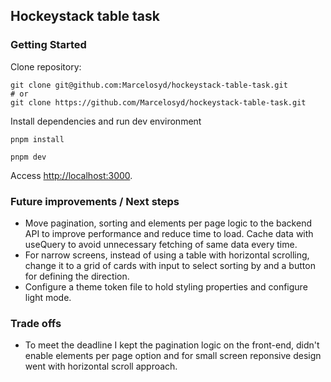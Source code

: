 ## Hockeystack table task

### Getting Started

Clone repository:

```
git clone git@github.com:Marcelosyd/hockeystack-table-task.git
# or
git clone https://github.com/Marcelosyd/hockeystack-table-task.git
```

Install dependencies and run dev environment

```
pnpm install

pnpm dev
```

Access [http://localhost:3000](http://localhost:3000).

### Future improvements / Next steps

- Move pagination, sorting and elements per page logic to the backend API to improve performance and reduce time to load. Cache data with useQuery to avoid unnecessary fetching of same data every time.
- For narrow screens, instead of using a table with horizontal scrolling, change it to a grid of cards with input to select sorting by and a button for defining the direction.
- Configure a theme token file to hold styling properties and configure light mode.

### Trade offs

- To meet the deadline I kept the pagination logic on the front-end, didn't enable elements per page option and for small screen reponsive design went with horizontal scroll approach.
